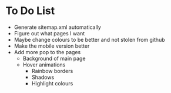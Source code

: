 # To Do List

- Generate sitemap.xml automatically
- Figure out what pages I want
- Maybe change colours to be better and not stolen from github
- Make the mobile version better
- Add more pop to the pages
  - Background of main page
  - Hover animations
    - Rainbow borders
    - Shadows
    - Highlight colours
